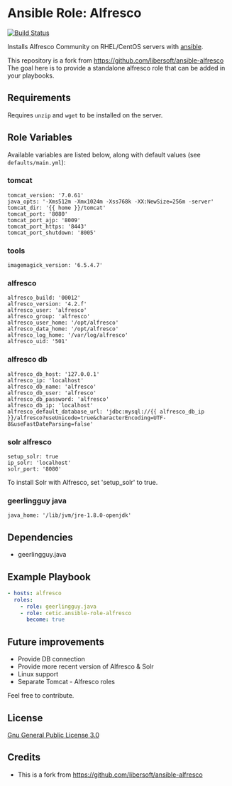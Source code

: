 # Ansible Role: Alfresco

[![Build Status](https://travis-ci.org/cetic/ansible-role-alfresco.svg?branch=master)](https://travis-ci.org/cetic/ansible-role-alfresco)

Installs Alfresco Community on RHEL/CentOS servers with [ansible](http://www.ansible.com/home).

This repository is a fork from https://github.com/libersoft/ansible-alfresco
The goal here is to provide a standalone alfresco role that can be added in your playbooks.

## Requirements

Requires `unzip` and `wget` to be installed on the server. 

## Role Variables

Available variables are listed below, along with default values (see `defaults/main.yml`):

### tomcat

	tomcat_version: '7.0.61'
	java_opts: '-Xms512m -Xmx1024m -Xss768k -XX:NewSize=256m -server'
	tomcat_dir: '{{ home }}/tomcat'
	tomcat_port: '8080'
	tomcat_port_ajp: '8009'
	tomcat_port_https: '8443'
	tomcat_port_shutdown: '8005'

### tools

	imagemagick_version: '6.5.4.7'

### alfresco

	alfresco_build: '00012'
	alfresco_version: '4.2.f'
	alfresco_user: 'alfresco'
	alfresco_group: 'alfresco'
	alfresco_user_home: '/opt/alfresco'
	alfresco_data_home: '/opt/alfresco'
	alfresco_log_home: '/var/log/alfresco'
	alfresco_uid: '501'
	
### alfresco db

	alfresco_db_host: '127.0.0.1'
	alfresco_ip: 'localhost'
	alfresco_db_name: 'alfresco'
	alfresco_db_user: 'alfresco'
	alfresco_db_password: 'alfresco'
	alfresco_db_ip: 'localhost'
	alfresco_default_database_url: 'jdbc:mysql://{{ alfresco_db_ip }}/alfresco?useUnicode=true&characterEncoding=UTF-8&useFastDateParsing=false'

### solr alfresco
	
	setup_solr: true
	ip_solr: 'localhost'
	solr_port: '8080'
	
To install Solr with Alfresco, set 'setup_solr' to true.
	
### geerlingguy java

	java_home: '/lib/jvm/jre-1.8.0-openjdk'

## Dependencies

  - geerlingguy.java

## Example Playbook

```yaml
- hosts: alfresco
  roles:
    - role: geerlingguy.java
    - role: cetic.ansible-role-alfresco
      become: true
```

## Future improvements

*  Provide DB connection
*  Provide more recent version of Alfresco & Solr 
*  Linux support 
*  Separate Tomcat - Alfresco roles

Feel free to contribute.

## License

[Gnu General Public License 3.0](https://www.gnu.org/licenses/gpl.html)

## Credits
*   This is a fork from https://github.com/libersoft/ansible-alfresco
